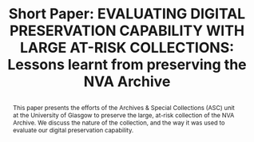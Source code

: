 ---
abstract: 'This paper presents the efforts of the Archives & Special Collections (ASC)
  unit at the University of Glasgow to preserve the large, at-risk collection of the
  NVA Archive. We discuss the nature of the collection, and the way it was used to
  evaluate our digital preservation capability. '
creators:
- Konstantelos, Leo
date: null
document_url: https://az659834.vo.msecnd.net/eventsairwesteuprod/production-inconference-public/77f82e14715c46bbb54386e784a51649
grand_parent: iPRES
institutions:
- University Of Glasgow
keywords:
- preservation
- at-risk collections
- cultural heritage
landing_page_url: null
language: eng
layout: publication
license: CC-BY 4.0 International
notes_url: null
parent: iPRES 2022
publication_type: short paper
size: null
slides_url: null
source_name: iPRES
stream_url: null
title: "Short Paper: EVALUATING DIGITAL PRESERVATION CAPABILITY WITH LARGE AT-RISK
  COLLECTIONS: Lessons learnt from preserving the NVA Archive\r\n"
year: 2022
---